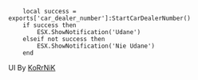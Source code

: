 ```
    local success = exports['car_dealer_number']:StartCarDealerNumber()
    if success then
        ESX.ShowNotification('Udane')
    elseif not success then
        ESX.ShowNotification('Nie Udane')
    end
```
UI By [KoRrNiK](https://github.com/KoRrNiK)
